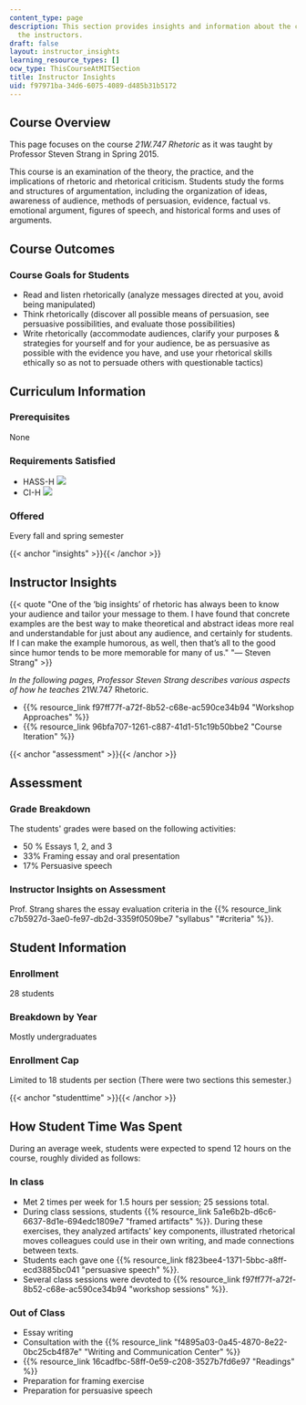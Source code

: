 ```yaml
---
content_type: page
description: This section provides insights and information about the course from
  the instructors.
draft: false
layout: instructor_insights
learning_resource_types: []
ocw_type: ThisCourseAtMITSection
title: Instructor Insights
uid: f97971ba-34d6-6075-4089-d485b31b5172
---
```

## Course Overview

This page focuses on the course _21W.747 Rhetoric_ as it was taught by Professor Steven Strang in Spring 2015.

This course is an examination of the theory, the practice, and the implications of rhetoric and rhetorical criticism. Students study the forms and structures of argumentation, including the organization of ideas, awareness of audience, methods of persuasion, evidence, factual vs. emotional argument, figures of speech, and historical forms and uses of arguments.

## Course Outcomes

### Course Goals for Students

- Read and listen rhetorically (analyze messages directed at you, avoid being manipulated)
- Think rhetorically (discover all possible means of persuasion, see persuasive possibilities, and evaluate those possibilities)
- Write rhetorically (accommodate audiences, clarify your purposes & strategies for yourself and for your audience, be as persuasive as possible with the evidence you have, and use your rhetorical skills ethically so as not to persuade others with questionable tactics)

## Curriculum Information

### Prerequisites

None

### Requirements Satisfied

- HASS-H ![](/images/educator/icon-question-hass-h.png)
- CI-H ![](/images/educator/icon-question-cih.png)

### Offered

Every fall and spring semester

{{< anchor "insights" >}}{{< /anchor >}}

## Instructor Insights

{{< quote "One of the ‘big insights’ of rhetoric has always been to know your audience and tailor your message to them. I have found that concrete examples are the best way to make theoretical and abstract ideas more real and understandable for just about any audience, and certainly for students. If I can make the example humorous, as well, then that’s all to the good since humor tends to be more memorable for many of us." "— Steven Strang" >}}

_In the following pages, Professor Steven Strang describes various aspects of how he teaches_ 21W.747 Rhetoric.

- {{% resource_link f97ff77f-a72f-8b52-c68e-ac590ce34b94 "Workshop Approaches" %}}
- {{% resource_link 96bfa707-1261-c887-41d1-51c19b50bbe2 "Course Iteration" %}}

{{< anchor "assessment" >}}{{< /anchor >}}

## Assessment

### Grade Breakdown

The students' grades were based on the following activities:

- 50 % Essays 1, 2, and 3
- 33% Framing essay and oral presentation
- 17% Persuasive speech

### Instructor Insights on Assessment

Prof. Strang shares the essay evaluation criteria in the {{% resource_link c7b5927d-3ae0-fe97-db2d-3359f0509be7 "syllabus" "#criteria" %}}.

## Student Information

### Enrollment

28 students

### Breakdown by Year

Mostly undergraduates

### Enrollment Cap

Limited to 18 students per section (There were two sections this semester.)

{{< anchor "studenttime" >}}{{< /anchor >}}

## How Student Time Was Spent

During an average week, students were expected to spend 12 hours on the course, roughly divided as follows:

### In class

- Met 2 times per week for 1.5 hours per session; 25 sessions total.
- During class sessions, students {{% resource_link 5a1e6b2b-d6c6-6637-8d1e-694edc1809e7 "framed artifacts" %}}. During these exercises, they analyzed artifacts' key components, illustrated rhetorical moves colleagues could use in their own writing, and made connections between texts.
- Students each gave one {{% resource_link f823bee4-1371-5bbc-a8ff-ecd3885bc041 "persuasive speech" %}}.
- Several class sessions were devoted to {{% resource_link f97ff77f-a72f-8b52-c68e-ac590ce34b94 "workshop sessions" %}}.

### Out of Class

- Essay writing
- Consultation with the {{% resource_link "f4895a03-0a45-4870-8e22-0bc25cb4f87e" "Writing and Communication Center" %}}
- {{% resource_link 16cadfbc-58ff-0e59-c208-3527b7fd6e97 "Readings" %}}
- Preparation for framing exercise
- Preparation for persuasive speech